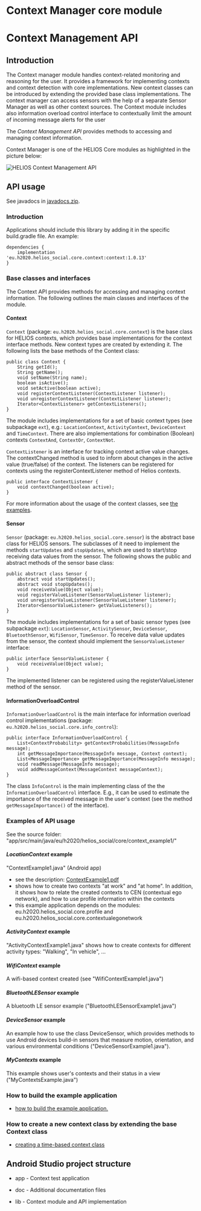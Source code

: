 # Context Manager core module

# Context Management API

## Introduction

The Context manager module handles context-related monitoring and reasoning for the user. It provides a framework for
implementing contexts and context detection with core implementations. New context classes can be introduced by extending 
the provided base class implementations. The context manager can access sensors with the help of a separate Sensor Manager 
as well as other context sources. The Context module includes also information overload control interface to contextually 
limit the amount of incoming message alerts for the user

The *Context Management API* provides methods to accessing and managing context information.

Context Manager is one of the HELIOS Core modules as highlighted in the picture below:

![HELIOS Context Management API](https://raw.githubusercontent.com/helios-h2020/h.core-Context/master/doc/images/helios-context.png "Context Management API")

## API usage

See javadocs in [javadocs.zip](https://raw.githubusercontent.com/helios-h2020/h.core-Context/master/doc/javadocs.zip).

### Introduction
Applications should include this library by adding it in the specific build.gradle file. An example:
```
dependencies {
    implementation 'eu.h2020.helios_social.core.context:context:1.0.13'
}
```
### Base classes and interfaces 

The Context API provides methods for accessing and managing context information. The following outlines the main classes and 
interfaces of the module.

#### Context 

`Context` (package: `eu.h2020.helios_social.core.context`) is the base class for HELIOS contexts, which provides base implementations 
for the context interface methods. New context types are created by extending it. The following lists the base methods of the Context class:
```
public class Context {
    String getId(); 
    String getName(); 
    void setName(String name); 
    boolean isActive(); 
    void setActive(boolean active); 
    void registerContextListener(ContextListener listener); 
    void unregisterContextListener(ContextListener listener); 
    Iterator<ContextListener> getContextListeners();
}
```

The module includes implementations for a set of basic context types (see subpackage `ext`), e.g.: `LocationContext`, `ActivityContext`, `DeviceContext` and `TimeContext`. 
There are also implementations for combination (Boolean) contexts `ContextAnd`, `ContextOr`, `ContextNot`.

`ContextListener` is an interface for tracking context active value changes. The contextChanged method is used to inform about changes 
in the active value (true/false) of the context. The listeners can be registered for contexts using the registerContextListener method of Helios contexts.
```
public interface ContextListener { 
    void contextChanged(boolean active); 
}
```
For more information about the usage of the context classes, see [the examples](#examples-of-api-usage).

#### Sensor

`Sensor` (package: `eu.h2020.helios_social.core.sensor`) is the abstract base class for HELIOS sensors. The subclasses of it need to implement 
the methods `startUpdates` and `stopUpdates`, which are used to start/stop receiving data values from the sensor.
The following shows the public and abstract methods of the sensor base class: 
```
public abstract class Sensor { 
    abstract void startUpdates(); 
    abstract void stopUpdates(); 
    void receiveValue(Object value); 
    void registerValueListener(SensorValueListener listener);
    void unregisterValueListener(SensorValueListener listener); 
    Iterator<SensorValueListener> getValueListeners(); 
}
```
The module includes implementations for a set of basic sensor types (see subpackage `ext`): `LocationSensor`, `ActivitySensor`, 
`DeviceSensor`, `BluetoothSensor`, `WifiSensor`, `TimeSensor`.
To receive data value updates from the sensor, the context should implement the `SensorValueListener` interface:
```
public interface SensorValueListener { 
    void receiveValue(Object value); 
}
```
The implemented listener can be registered using the registerValueListener method of the sensor.

#### InformationOverloadControl

`InformationOverloadControl` is the main interface for information overload control 
implementations (package: `eu.h2020.helios_social.core.info_control`): 
```
public interface InformationOverloadControl {
    List<ContextProbability> getContextProbabilities(MessageInfo message);
    int getMessageImportance(MessageInfo message, Context context);
    List<MessageImportance> getMessageImportance(MessageInfo message);
    void readMessage(MessageInfo message);
    void addMessageContext(MessageContext messageContext);
}
```
The class `InfoControl` is the main implementing class of the the `InformationOverloadControl` interface. E.g., it can be used to estimate
the importance of the received message in the user's context (see the method `getMessageImportance()` of the interface).


### Examples of API usage

See the source folder: "app/src/main/java/eu/h2020/helios_social/core/context_example1/"

#### *LocationContext* example
"ContextExample1.java" (Android app)
- see the description: [ContextExample1.pdf](https://raw.githubusercontent.com/helios-h2020/h.core-Context/master/doc/ContextExample1.pdf)
- shows how to create two contexts "at work" and "at home". In addition, it shows how to relate 
the created contexts to CEN (contextual ego network), and how to use profile information within the contexts
- this example application depends on the modules: eu.h2020.helios_social.core.profile and eu.h2020.helios_social.core.contextualegonetwork

#### *ActivityContext* example 
"ActivityContextExample1.java" shows how to create contexts for different activity types: "Walking", "In vehicle", ... 

#### *WifiContext* example
A wifi-based context created (see "WifiContextExample1.java")

#### *BluetoothLESensor* example
A bluetooth LE sensor example ("BluetoothLESensorExample1.java")

#### *DeviceSensor* example
An example how to use the class DeviceSensor, which provides methods to use Android devices build-in 
sensors that measure motion, orientation, and various environmental conditions ("DeviceSensorExample1.java").

#### *MyContexts* example
This example shows user's contexts and their status in a view ("MyContextsExample.java")

### How to build the example application
- [how to build the example application.](https://github.com/helios-h2020/h.core-Context/blob/master/doc/building.md)

### How to create a new context class by extending the base Context class
- [creating a time-based context class](https://github.com/helios-h2020/h.core-Context/blob/master/doc/creatingContext1.md)

## Android Studio project structure

* app - Context test application

* doc - Additional documentation files

* lib - Context module and API implementation
